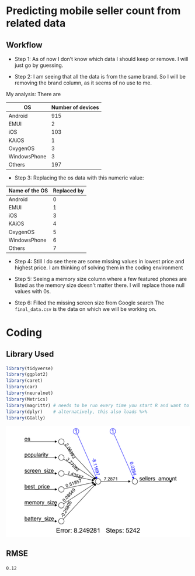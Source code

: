 # Predicting mobile seller count from related data

## Workflow
- Step 1: As of now I don’t know which data I should keep or remove. I will just go by guessing.

- Step 2: I am seeing that all the data is from the same brand. So I will be removing the brand column, as it seems of no use to me.

My analysis: 
There are

| OS  | Number of devices |
| ------------- | ------------- |
| Android  | 915  |
| EMUI  | 2  |
| iOS  | 103  |
| KAiOS  | 1  |
| OxygenOS  | 3  |
| WindowsPhone  | 3  |
| Others  | 197  |

- Step 3: Replacing the os data with this numeric value:

| Name of the OS  | Replaced by |
| ------------- | ------------- |
| Android  | 0  |
| EMUI  | 1  |
| iOS  | 3  |
| KAiOS  | 4  |
| OxygenOS  | 5  |
| WindowsPhone  | 6  |
| Others  | 7  |

- Step 4: Still I do see there are some missing values in lowest price and highest price. I am thinking of solving them in the coding environment

- Step 5: Seeing a memory size column where a few featured phones are listed as the memory size doesn't matter there. I will replace those null values with 0s.

- Step 6: Filled the missing screen size from Google search
The ```final_data.csv``` is the data on which we will be working on.

# Coding

## Library Used
```R
library(tidyverse)
library(ggplot2)
library(caret)
library(car)
library(neuralnet)
library(Metrics)
library(magrittr) # needs to be run every time you start R and want to use %>%
library(dplyr)    # alternatively, this also loads %>%
library(GGally)
```

![plot](nn_plot.png)

## RMSE
```0.12```

